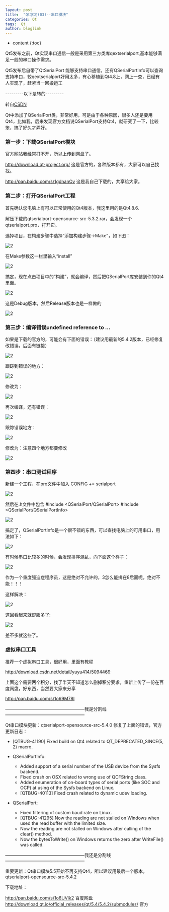 ```yaml
---
layout: post
title:  "Qt学习(03)--串口模块"
categories: Qt
tags:  Qt
author: bloglink
---
```


* content
{:toc}


Qt5发布之前，Qt实现串口通信一般是采用第三方类库qextserialport,基本能够满足一般的串口操作需求。

Qt5发布后自带了QtSerialPort 能够支持串口通信，还有QSerialPortInfo可以查询支持串口，较qextserialport好用太多，有心移植到Qt4.8上，网上一查，已经有人实现了，赶紧当一回搬运工




---------以下是转的---------


转自[CSDN](http://blog.csdn.net/yuyu414/article/details/42400721)

Qt中添加了QSerialPort类，非常好用，可是由于各种原因，很多人还是要用Qt4，比如我，后来发现官方文档说QSerialPort支持Qt4，就研究了一下，比较笨，搞了好久才弄好。

### 第一步：下载QSerialPort模块

官方网站我经常打不开，所以上传到网盘了。

http://download.qt-project.org/  这是官方的，各种版本都有，大家可以自己找找。

http://pan.baidu.com/s/1gdnanOv  这是我自己下载的，共享给大家。

### 第二步：打开QSerialPort工程
首先确认您电脑上有可以正常使用的Qt4版本，我这里用的是Qt4.8.6.

解压下载的qtserialport-opensource-src-5.3.2.rar，会发现一个qtserialport.pro，打开它。

选择项目，在构建步骤中选择“添加构建步骤->Make”，如下图：

![2](http://img.blog.csdn.net/20150104213230343)

在Make参数这一栏里输入“install”

![2](http://img.blog.csdn.net/20150104213341467)

搞定，现在点击项目中的“构建”，就会编译，然后把QSerialPort库安装到你的Qt4里面。

![2](http://img.blog.csdn.net/20150104213626000)


这是Debug版本，然后Release版本也是一样做的

![2](http://img.blog.csdn.net/20150104213850940)

### 第三步：编译错误undefined reference to ...
如果是下载的官方的，可能会有下面的错误：（建议用最新的5.4.2版本，已经修复改错误，后面有链接）

![2](http://img.blog.csdn.net/20150104214346748)

跟踪到错误的地方：

![2](http://img.blog.csdn.net/20150104214418619)

修改为：

![2](http://img.blog.csdn.net/20150104214701234)

再次编译，还有错误：

![2](http://img.blog.csdn.net/20150104214711811)

跟踪错误地方：

![2](http://img.blog.csdn.net/20150104214749188)

修改为：注意四个地方都要修改

![2](http://img.blog.csdn.net/20150104214859934)

### 第四步：串口测试程序
新建一个工程，在pro文件中加入 CONFIG += serialport

![2](http://img.blog.csdn.net/20150104215151109)


然后在.h文件中包含 #include <QSerialPort/QSerialPort> #include <QSerialPort/QSerialPortInfo>

![2](http://img.blog.csdn.net/20150104215138150)

搞定了，QSerialPortInfo是一个很不错的东西，可以查找电脑上的可用串口，用法如下：

![2](http://img.blog.csdn.net/20150104215703161)

有时候串口比较多的时候，会发现排序混乱，向下面这个样子：

![2](http://img.blog.csdn.net/20150104215759648)

作为一个重度强迫症程序员，这是绝对不允许的，3怎么能排在8后面呢，绝对不能！！！

这样解决：

![2](http://img.blog.csdn.net/20150104220300199)

这回看起来就舒服多了:

![2](http://img.blog.csdn.net/20150104220401875)

差不多就这些了。

### 虚拟串口工具
推荐一个虚拟串口工具，很好用，里面有教程

http://download.csdn.net/detail/yuyu414/5094469

上面这个需要两个积分，找了半天不知道怎么删掉积分要求，重新上传了一份在百度网盘，好东西，当然要大家来分享

http://pan.baidu.com/s/1o69M78I

——————————————————我是分割线——————————————————

Qt串口模块更新：qtserialport-opensource-src-5.4.0
修复了上面的错误，官方更新日志：

 - [QTBUG-41190] Fixed build on Qt4 related to QT_DEPRECATED_SINCE(5, 2) macro.


 - QSerialPortInfo:
   * Added support of a serial number of the USB device from the Sysfs backend.
   * Fixed crash on OSX related to wrong use of QCFString class.
   * Added enumeration of on-board types of serial ports (like SOC and OCP)
     at using of the Sysfs backend on Linux.
   * [QTBUG-40113] Fixed crash related to dynamic udev loading.


 - QSerialPort:
   * Fixed filtering of custom baud rate on Linux.
   * [QTBUG-41295] Now the reading are not stalled on Windows when used the
     read buffer with the limited size.
   * Now the reading are not stalled on Windows after calling of the clear()
     method.
   * Now the bytesToWrite() on Windows returns the zero after WriteFile()
     was called.

——————————————————我还是分割线——————————————————

重要更新：Qt串口模块5.5开始不再支持Qt4，所以建议用最后一个版本，qtserialport-opensource-src-5.4.2

下载地址：

http://pan.baidu.com/s/1o6UVlk2 百度网盘
http://download.qt.io/official_releases/qt/5.4/5.4.2/submodules/ 官方
